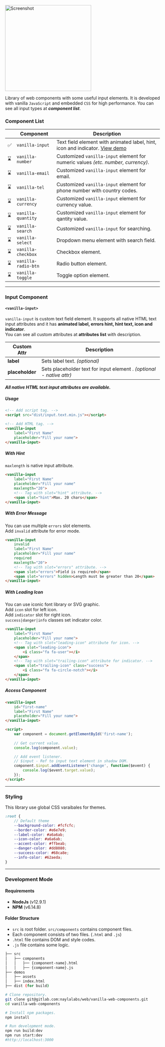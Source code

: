 <img width="280" src="https://www.naylalabs.com/vanilla/src/assets/img/vanilla-logo.png" alt="Screenshot"/>

Library of web components with some useful input elements. 
It is developed with vanilla `JavaScript` and embedded `CSS` for high performance.
You can see all input types at ***component list***.

### Component List

||Component|Description|
|---|---|---|
|✅|`vanilla-input`|Text field element with animated label, hint, icon and indicator. [View demo](https://www.naylalabs.com/vanilla/)|
|⌛|`vanilla-number`|Customized `vanilla-input` element for numeric values *(etc. number, currency)*.|
|⌛|`vanilla-email`|Customized `vanilla-input` element for email.|
|⌛|`vanilla-tel`|Customized `vanilla-input` element for phone number with country codes.|
|⌛|`vanilla-currency`|Customized `vanilla-input` element for currency value.|
|⌛|`vanilla-quantity`|Customized `vanilla-input` element for qantity value.|
|⌛|`vanilla-search`|Customized `vanilla-input` for searching.|
|⌛|`vanilla-select`|Dropdown menu element with search field.|
|⌛|`vanilla-checkbox`|Checkbox element.|
|⌛|`vanilla-radio-btn`|Radio button element.|
|⌛|`vanilla-toggle`|Toggle option element.|

---

### Input Component
#### `<vanilla-input>`

`vanilla-input` is custom text field element. It supports all native HTML text input attributes and it has **animated label, errors hint, hint text, icon and indicator**.\
You can see all custom attributes at **attributes list** with description.

|Custom Attr|Description|
|---|---|
|**label**|Sets label text. *(optional)*|
|**placeholder**|Sets placeholder text for input element . *(optional - native attr)*|

***All native HTML text input attributes are available.***

##### Usage
````html
<!-- Add script tag. -->
<script src="dist/input.text.min.js"></script>

<!-- Add HTML tag. -->
<vanilla-input 
    label="First Name" 
    placeholder="Fill your name">
</vanilla-input>
````

##### With Hint
`maxlength` is native input attribute.
````html
<vanilla-input 
    label="First Name" 
    placeholder="Fill your name"
    maxlength="20">
    <!-- Tag with slot="hint" attribute. -->
    <span slot="hint">Max. 20 chars</span>
</vanilla-input>
````

##### With Error Message
You can use multiple `errors` slot elements.\
Add `invalid` attribute for error mode.
````html
<vanilla-input 
    invalid
    label="First Name" 
    placeholder="Fill your name"
    required
    maxlength="20">
    <!-- Tag with slot="errors" attribute. -->
    <span slot="errors">Field is required</span>
    <span slot="errors" hidden>Length must be greater than 20</span>
</vanilla-input>
````

##### With Leading Icon
You can use iconic font library or SVG graphic.\
Add `icon` slot for left icon.\
Add `indicator` slot for right icon.\
`success|danger|info` classes set indicator color.
````html
<vanilla-input 
    label="First Name" 
    placeholder="Fill your name">
    <!-- Tag with slot="leading-icon" attribute for icon. -->
    <span slot="leading-icon">
        <i class="fa fa-user"></i>
    </span>
    <!-- Tag with slot="trailing-icon" attribute for indicator. -->
    <span slot="trailing-icon" class="success">
        <i class="fa fa-circle-notch"></i>
    </span>
</vanilla-input>
````
##### Access Component
````html
<vanilla-input 
    id="first-name"
    label="First Name" 
    placeholder="Fill your name">
</vanilla-input>

<script>
    var component = document.getElementById('first-name');
    
    // Get current value.
    console.log(component.value);

    // Add event listener.
    // $input - Ref to input text element in shadow DOM.
    component.$input.addEventListener('change', function($event) {
        console.log($event.target.value);
    });
</script>
````
---
### Styling
This library use global CSS varaibales for themes.
````scss
:root {
    // Default theme
    --background-color: #fcfcfc;
    --border-color: #e6e7e9;
    --label-color: #a6a6ab;
    --icon-color: #a6a6ab;
    --accent-color: #ffbeab;
    --danger-color: #dd8080;
    --success-color: #68ca8e;
    --info-color: #62aeda;
}
````
---
### Development Mode
#### Requirements

- **NodeJs** (v12.9.1)
- **NPM** (v6.14.8)

#### Folder Structure

- `src` is root folder. `src/components` contains component files.
- Each component consists of two files. (`.html` and `.js`)
- `.html` file contains DOM and style codes.
- `.js` file contains some logic.

```bash
├── src
│   ├── components
│   │   ├── {component-name}.html
│   │   ├── {component-name}.js
├── demos
│   ├── assets
│   ├── index.html
├── dist (for build)
```

```bash
# Clone repository.
git clone git@gitlab.com:naylalabs/web/vanilla-web-components.git
cd vanilla-web-components

# Install npm packages.
npm install

# Run development mode.
npm run build:dev
npm run start:dev
#http://localhost:3000
```
